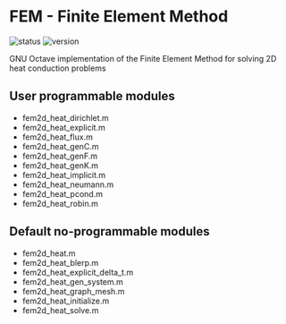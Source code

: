# FEM - Finite Element Method

![status](https://img.shields.io/badge/status-active-brightgreen?style=flat-square) ![version](https://img.shields.io/badge/version-1.2.1-blue?style=flat-square)

GNU Octave implementation of the Finite Element Method for solving 2D heat conduction problems

## User programmable modules

- fem2d\_heat\_dirichlet.m
- fem2d\_heat\_explicit.m
- fem2d\_heat\_flux.m
- fem2d\_heat\_genC.m
- fem2d\_heat\_genF.m
- fem2d\_heat\_genK.m
- fem2d\_heat\_implicit.m
- fem2d\_heat\_neumann.m
- fem2d\_heat\_pcond.m
- fem2d\_heat\_robin.m

## Default no-programmable modules

- fem2d\_heat.m
- fem2d\_heat\_blerp.m
- fem2d\_heat\_explicit\_delta\_t.m
- fem2d\_heat\_gen\_system.m
- fem2d\_heat\_graph\_mesh.m
- fem2d\_heat\_initialize.m
- fem2d\_heat\_solve.m
